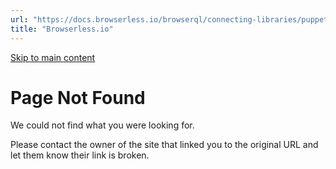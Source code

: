```yaml
---
url: "https://docs.browserless.io/browserql/connecting-libraries/puppeteer"
title: "Browserless.io"
---
```


[Skip to main content](https://docs.browserless.io/browserql/connecting-libraries/puppeteer#__docusaurus_skipToContent_fallback)

# Page Not Found

We could not find what you were looking for.

Please contact the owner of the site that linked you to the original URL and let them know their link is broken.